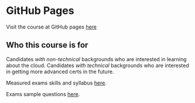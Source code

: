 # GitHub Pages

Visit the course at GitHub pages [here](https://alessandroblas.github.io/AZ900/)

## Who this course is for

Candidates *with non-technical* backgrounds who are interested in learning about the cloud. Candidates *with technical* backgrounds who are interested in getting more advanced certs in the future.

Measured exams skills and syllabus [here](AZ900-Exam_Skills_Measured.pdf).

Exams sample questions [here](https://www.examtopics.com/exams/microsoft/az-900/).
